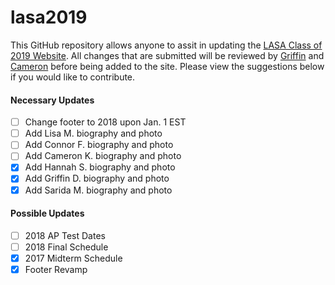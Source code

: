 # lasa2019

This GitHub repository allows anyone to assit in updating the [LASA Class of 2019 Website](https://lasa2019.com). All changes that are submitted will be reviewed by [Griffin](https://twitter.com/griffincdvs) and [Cameron](https://twitter.com/cmk256) before being added to the site. Please view the suggestions below if you would like to contribute.

#### Necessary Updates
- [ ] Change footer to 2018 upon Jan. 1 EST
- [ ] Add Lisa M. biography and photo
- [ ] Add Connor F. biography and photo
- [ ] Add Cameron K. biography and photo
- [x] Add Hannah S. biography and photo
- [x] Add Griffin D. biography and photo
- [x] Add Sarida M. biography and photo

#### Possible Updates
- [ ] 2018 AP Test Dates
- [ ] 2018 Final Schedule
- [x] 2017 Midterm Schedule
- [x] Footer Revamp
